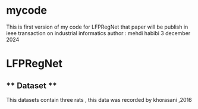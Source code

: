 # mycode
This is first version of my code for LFPRegNet that paper will be publish in ieee transaction on industrial informatics 
author : mehdi habibi 
3 december 2024 
# LFPRegNet 

## ** Dataset **
This datasets contain three rats , this data was recorded by khorasani ,2016
